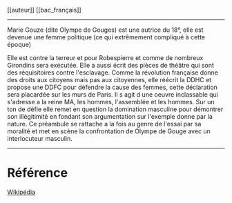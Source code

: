 [[auteur]] [[bac_français]]
___
Marie Gouze (dite Olympe de Gouges) est une autrice du 18°, elle est devenue une femme politique (ce qui extrêmement compliqué à cette époque)

Elle est contre la terreur et pour Robespierre et comme de nombreux Girondins sera exécutée. Elle a aussi écrit des pièces de théâtre qui sont des réquisitoires contre l'esclavage. Comme la révolution française donne des droits aux citoyens mais pas aux citoyennes, elle réécrit la DDHC et propose une DDFC pour défendre la cause des femmes, cette déclaration sera placardée sur les murs de Paris. Il s agit d une oeuvre inclassable qui s'adresse a la reine MA, les hommes, l'assemblée et les hommes. Sur un ton de défie elle remet en question la domination masculine pour démontrer son illégitimité en fondant son argumentation sur l'exemple donne par la nature. Ce préambule se rattache a la fois au genre de l'essai par sa moralité et met en scène la confrontation de Olympe de Gouge avec un interlocuteur masculin.
___
# Référence
[Wikipédia](https://fr.wikipedia.org/wiki/Olympe_de_Gouges)